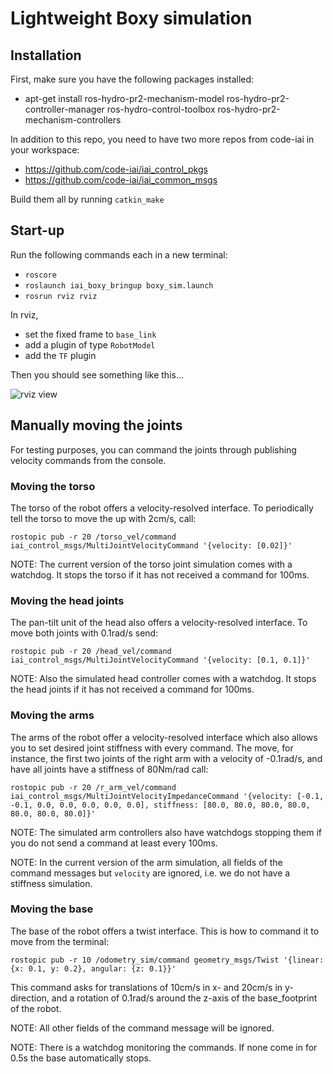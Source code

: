 # Lightweight Boxy simulation

## Installation

First, make sure you have the following packages installed:
  * apt-get install ros-hydro-pr2-mechanism-model ros-hydro-pr2-controller-manager ros-hydro-control-toolbox ros-hydro-pr2-mechanism-controllers


In addition to this repo, you need to have two more repos from code-iai in your workspace:
  * https://github.com/code-iai/iai_control_pkgs
  * https://github.com/code-iai/iai_common_msgs

Build them all by running ```catkin_make```

## Start-up
Run the following commands each in a new terminal:
  * ```roscore```
  * ```roslaunch iai_boxy_bringup boxy_sim.launch```
  * ```rosrun rviz rviz```

In rviz,
  * set the fixed frame to ```base_link```
  * add a plugin of type ```RobotModel```
  * add the ```TF``` plugin

Then you should see something like this...

![rviz view](https://raw.github.com/code-iai/iai_robots/master/iai_boxy_bringup/doc/boxy_sim_rviz.png)


## Manually moving the joints
For testing purposes, you can command the joints through publishing velocity commands from the console.

### Moving the torso
The torso of the robot offers a velocity-resolved interface. To periodically tell the torso to move the up with 2cm/s, call:

```rostopic pub -r 20 /torso_vel/command iai_control_msgs/MultiJointVelocityCommand '{velocity: [0.02]}'```

NOTE: The current version of the torso joint simulation comes with a watchdog. It stops the torso if it has not received a command for 100ms.

### Moving the head joints
The pan-tilt unit of the head also offers a velocity-resolved interface. To move both joints with 0.1rad/s send:

```rostopic pub -r 20 /head_vel/command iai_control_msgs/MultiJointVelocityCommand '{velocity: [0.1, 0.1]}'```

NOTE: Also the simulated head controller comes with a watchdog. It stops the head joints if it has not received a command for 100ms.

### Moving the arms
The arms of the robot offer a velocity-resolved interface which also allows you to set desired joint stiffness with every command. The move, for instance, the first two joints of the right arm with a velocity of -0.1rad/s, and have all joints have a stiffness of 80Nm/rad call:

```rostopic pub -r 20 /r_arm_vel/command iai_control_msgs/MultiJointVelocityImpedanceCommand '{velocity: [-0.1, -0.1, 0.0, 0.0, 0.0, 0.0, 0.0], stiffness: [80.0, 80.0, 80.0, 80.0, 80.0, 80.0, 80.0]}'```

NOTE: The simulated arm controllers also have watchdogs stopping them if you do not send a command at least every 100ms.

NOTE: In the current version of the arm simulation, all fields of the command messages but ```velocity``` are ignored, i.e. we do not have a stiffness simulation.

### Moving the base
The base of the robot offers a twist interface. This is how to command it to move from the terminal:

```rostopic pub -r 10 /odometry_sim/command geometry_msgs/Twist '{linear: {x: 0.1, y: 0.2}, angular: {z: 0.1}}'```

This command asks for translations of 10cm/s in x- and 20cm/s in y-direction, and a rotation of 0.1rad/s around the z-axis of the base_footprint of the robot.

NOTE: All other fields of the command message will be ignored.

NOTE: There is a watchdog monitoring the commands. If none come in for 0.5s the base automatically stops.
